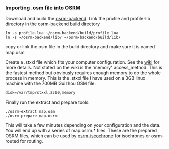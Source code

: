 ### Importing .osm file into OSRM

Download and build the [osrm-backend](https://github.com/Project-OSRM/osrm-backend). Link the profile and profile-lib directory in the osrm-backend build directory

```
ln -s profile.lua ~/osrm-backend/build/profile.lua
ln -s ~/osrm-backend/lib/ ~/osrm-backend/build/lib/
```

copy or link the osm file in the build directory and make sure it is named map.osm 

Create a .stxxl file which fits your computer configuration. See the [wiki](https://github.com/Project-OSRM/osrm-backend/wiki/Running-OSRM) for more details. Not stated on the wiki is the 'memory' access_method. This is the fastest method but obviously requires enough memory to do the whole process in memory. This is the .stxxl file I have used on a 3GB linux machine with the 700MB Guizhou OSM file:

```
disk=/var/tmp/stxxl,2500,memory
```

Finally run the extract and prepare tools:

```
./osrm-extract map.osm
./osrm-prepare map.osrm
```

This will take a few minutes depending on your configuration and the data. You will end up with a series of map.osrm.* files. These are the prepared OSRM files, which can be used by [osrm-iscochrone](https://github.com/mapbox/osrm-isochrone) for isochrones or osrm-routed for routing.